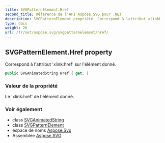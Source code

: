 ```yaml
---
title: SVGPatternElement.Href
second_title: Référence de l'API Aspose.SVG pour .NET
description: SVGPatternElement propriété. Correspond à lattribut xlinkhref sur lélément donné.
type: docs
weight: 20
url: /fr/net/aspose.svg/svgpatternelement/href/
---
```

## SVGPatternElement.Href property

Correspond à l'attribut 'xlink:href' sur l'élément donné.

```csharp
public SVGAnimatedString Href { get; }
```

### Valeur de la propriété

Le 'xlink:href' de l'élément donné.

### Voir également

* class [SVGAnimatedString](../../../aspose.svg.datatypes/svganimatedstring/)
* class [SVGPatternElement](../)
* espace de noms [Aspose.Svg](../../svgpatternelement/)
* Assemblée [Aspose.SVG](../../../)


